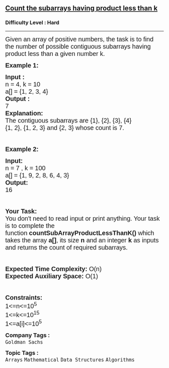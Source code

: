 <h2><a href="https://practice.geeksforgeeks.org/problems/count-the-subarrays-having-product-less-than-k1708/1">Count the subarrays having product less than k</a></h2><h3>Difficulty Level : Hard</h3><hr><div class="problems_problem_content__Xm_eO"><p><span style="font-family:arial,helvetica,sans-serif"><span style="font-size:20px">Given an array of positive numbers, the task is to find the number of possible contiguous subarrays having product less than a given number k. </span></span></p>

<p><span style="font-family:arial,helvetica,sans-serif"><span style="font-size:20px"><strong>Example 1:</strong></span></span></p>

<pre><span style="font-family:arial,helvetica,sans-serif"><span style="font-size:20px"><strong>Input : 
</strong>n = 4, k = 10
a[] = {1, 2, 3, 4}
<strong>Output : </strong>
7
<strong>Explanation:</strong>
The contiguous subarrays are {1}, {2}, {3}, {4} 
{1, 2}, {1, 2, 3} and {2, 3} whose count is 7.</span></span></pre>

<p>&nbsp;</p>

<p><span style="font-family:arial,helvetica,sans-serif"><span style="font-size:20px"><strong>Example 2:</strong></span></span></p>

<pre><span style="font-family:arial,helvetica,sans-serif"><span style="font-size:20px"><strong>Input:
</strong>n = 7 , k = 100
a[] = {1, 9, 2, 8, 6, 4, 3}
<strong>Output:</strong>
16</span></span></pre>

<p>&nbsp;</p>

<p><span style="font-family:arial,helvetica,sans-serif"><span style="font-size:20px"><strong>Your Task:&nbsp;&nbsp;</strong><br>
You don't need to read input or print anything. Your task is to complete the function&nbsp;<strong>countSubArrayProductLessThanK()</strong>&nbsp;which takes the array <strong>a[]</strong>, its size <strong>n</strong><strong> </strong>and an integer <strong>k</strong> as inputs and returns the count of required subarrays.</span></span></p>

<p>&nbsp;</p>

<p><span style="font-family:arial,helvetica,sans-serif"><span style="font-size:20px"><strong>Expected Time Complexity:</strong> O(n)<br>
<strong>Expected Auxiliary Space:</strong> O(1)</span></span></p>

<p>&nbsp;</p>

<p><span style="font-family:arial,helvetica,sans-serif"><span style="font-size:20px"><strong>Constraints:</strong><br>
1&lt;=n&lt;=10<sup>5</sup><br>
1&lt;=k&lt;=10<sup>15</sup><br>
1&lt;=a[i]&lt;=10<sup>5</sup></span></span></p>
</div><p><span style=font-size:18px><strong>Company Tags : </strong><br><code>Goldman Sachs</code>&nbsp;<br><p><span style=font-size:18px><strong>Topic Tags : </strong><br><code>Arrays</code>&nbsp;<code>Mathematical</code>&nbsp;<code>Data Structures</code>&nbsp;<code>Algorithms</code>&nbsp;